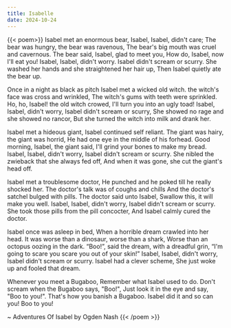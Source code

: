 ```yaml
---
title: Isabelle
date: 2024-10-24 
---
```


{{< poem>}}
Isabel met an enormous bear,
Isabel, Isabel, didn't care;
The bear was hungry, the bear was ravenous,
The bear's big mouth was cruel and cavernous.
The bear said, Isabel, glad to meet you,
How do, Isabel, now I'll eat you!
Isabel, Isabel, didn't worry.
Isabel didn't scream or scurry.
She washed her hands and she straightened her hair up,
Then Isabel quietly ate the bear up.

Once in a night as black as pitch
Isabel met a wicked old witch.
the witch's face was cross and wrinkled,
The witch's gums with teeth were sprinkled.
Ho, ho, Isabel! the old witch crowed,
I'll turn you into an ugly toad!
Isabel, Isabel, didn't worry,
Isabel didn't scream or scurry,
She showed no rage and she showed no rancor,
But she turned the witch into milk and drank her.

Isabel met a hideous giant,
Isabel continued self reliant.
The giant was hairy, the giant was horrid,
He had one eye in the middle of his forhead.
Good morning, Isabel, the giant said,
I'll grind your bones to make my bread.
Isabel, Isabel, didn't worry,
Isabel didn't scream or scurry.
She nibled the zwieback that she always fed off,
And when it was gone, she cut the giant's head off.

Isabel met a troublesome doctor,
He punched and he poked till he really shocked her.
The doctor's talk was of coughs and chills
And the doctor's satchel bulged with pills.
The doctor said unto Isabel,
Swallow this, it will make you well.
Isabel, Isabel, didn't worry,
Isabel didn't scream or scurry.
She took those pills from the pill concocter,
And Isabel calmly cured the doctor.

Isabel once was asleep in bed,
When a horrible dream crawled into her head.
It was worse than a dinosaur, worse than a shark,
Worse than an octopus oozing in the dark.
“Boo!”, said the dream, with a dreadful grin,
“I'm going to scare you scare you out of your skin!”
Isabel, Isabel, didn't worry,
Isabel didn't scream or scurry.
Isabel had a clever scheme,
She just woke up and fooled that dream.

Whenever you meet a Bugaboo,
Remember what Isabel used to do.
Don't scream when the Bugaboo says, "Boo!",
Just look it in the eye and say, "Boo to you!".
That's how you banish a Bugaboo.
Isabel did it and so can you!
Boo to you!

~ Adventures Of Isabel by Ogden Nash
{{< /poem >}}
